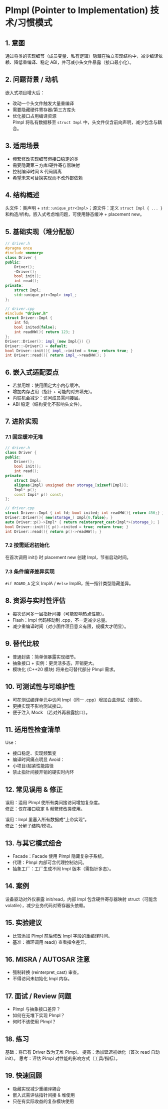 # PImpl (Pointer to Implementation) 技术/习惯模式

## 1. 意图
通过将类的实现细节（成员变量、私有逻辑）隐藏在独立实现结构中，减少编译依赖、降低重编译、稳定 ABI，并可减小头文件暴露（接口最小化）。

## 2. 问题背景 / 动机
嵌入式项目增大后：  
- 改动一个头文件触发大量重编译  
- 需要隐藏硬件寄存器/第三方库头  
- 优化接口占用编译资源  
PImpl 将私有数据移至 `struct Impl` 中，头文件仅含前向声明，减少包含与耦合。

## 3. 适用场景
- 频繁修改实现细节但接口稳定的类
- 需要隐藏第三方库/硬件寄存器映射
- 控制编译时间 & 代码隔离
- 希望未来可替换实现而不改外部依赖

## 4. 结构概述
头文件：类声明 + `std::unique_ptr<Impl>`；源文件：定义 `struct Impl { ... }` 和构造/析构。嵌入式考虑堆问题，可使用静态缓冲 + placement new。

## 5. 基础实现（堆分配版）
```cpp
// driver.h
#pragma once
#include <memory>
class Driver {
public:
    Driver();
    ~Driver();
    bool init();
    int read();
private:
    struct Impl;
    std::unique_ptr<Impl> impl_;
};

// driver.cpp
#include "driver.h"
struct Driver::Impl {
    int fd;
    bool inited{false};
    int readHW(){ return 123; }
};
Driver::Driver(): impl_(new Impl{}) {}
Driver::~Driver() = default;
bool Driver::init(){ impl_->inited = true; return true; }
int Driver::read(){ return impl_->readHW(); }
```

## 6. 嵌入式适配要点
- 若禁用堆：使用固定大小内存缓冲。
- 增加内存占用（指针 + 可能的对齐填充）。
- 内联机会减少：访问成员需间接层。
- ABI 稳定（结构变化不影响头文件）。

## 7. 进阶实现
### 7.1 固定缓冲无堆
```cpp
// driver.h
class Driver {
public:
    Driver();
    bool init();
    int read();
private:
    struct Impl;
    alignas(Impl) unsigned char storage_[sizeof(Impl)];
    Impl* p();
    const Impl* p() const;
};

// driver.cpp
struct Driver::Impl { int fd; bool inited; int readHW(){ return 456;} };
Driver::Driver(){ new(storage_) Impl{0,false}; }
auto Driver::p()->Impl* { return reinterpret_cast<Impl*>(storage_); }
bool Driver::init(){ p()->inited = true; return true; }
int Driver::read(){ return p()->readHW(); }
```
### 7.2 按需延迟初始化
在首次调用 init() 时 placement new 创建 Impl，节省启动时间。

### 7.3 条件编译差异实现
`#if BOARD_A` 定义 ImplA / `#else` ImplB，统一指针类型隐藏差异。

## 8. 资源与实时性评估
- 每次访问多一层指针间接（可能影响热点性能）。
- Flash：Impl 代码移动到 .cpp，不一定减少总量。
- 减少重编译时间（对小固件项目意义有限，规模大才明显）。

## 9. 替代比较
- 普通封装：简单但暴露实现细节。
- 抽象接口 + 实例：更灵活多态，开销更大。
- 模块化 (C++20 模块) 将来也可替代部分 PImpl 需求。

## 10. 可测试性与可维护性
- 可在测试编译单元中访问 Impl（同一 .cpp）增加白盒测试（谨慎）。
- 更换实现不影响测试接口。
- 便于注入 Mock （若对外再暴露接口）。

## 11. 适用性检查清单
Use：
- 接口稳定、实现频繁变
- 编译时间痛点明显
Avoid：
- 小项目/超紧性能路径
- 禁止指针间接开销的硬实时内环

## 12. 常见误用 & 修正
误用：滥用 PImpl 使所有类间接访问增加复杂度。  
修正：仅在接口稳定 & 频繁修改类使用。

误用：Impl 里塞入所有数据成“上帝实现”。  
修正：分解子结构/模块。

## 13. 与其它模式组合
- Facade：Facade 使用 PImpl 隐藏复杂子系统。
- 代理：PImpl 内部可含代理控制访问。
- 抽象工厂：工厂生成不同 Impl 版本（需指针多态）。

## 14. 案例
设备驱动对外仅暴露 init/read，内部 Impl 包含硬件寄存器映射 struct（可能含 volatile），减少业务代码对寄存器头依赖。

## 15. 实验建议
- 比较添加 PImpl 前后修改 Impl 字段的重编译时间。
- 基准：循环调用 read() 查看指令差异。

## 16. MISRA / AUTOSAR 注意
- 强制转换 (reinterpret_cast) 审查。
- 不得访问未初始化 Impl 内存。

## 17. 面试 / Review 问题
- PImpl 与抽象接口差异？
- 如何在无堆下实现 PImpl？
- 何时不该使用 PImpl？

## 18. 练习
基础：将已有 Driver 改为无堆 PImpl。
提高：添加延迟初始化（首次 read 自动 init）。
思考：评估 PImpl 对性能的影响方式（工具/指标）。

## 19. 快速回顾
- 隐藏实现减少重编译耦合
- 嵌入式需评估指针间接 & 堆使用
- 只在有实际收益的复杂模块使用
